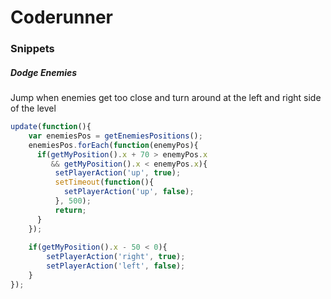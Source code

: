 Coderunner
==========

### Snippets

##### Dodge Enemies
Jump when enemies get too close and turn around at the left and right side of the level
```javascript
update(function(){
  	var enemiesPos = getEnemiesPositions();
  	enemiesPos.forEach(function(enemyPos){
      if(getMyPosition().x + 70 > enemyPos.x 
         && getMyPosition().x < enemyPos.x){
          setPlayerAction('up', true);
          setTimeout(function(){
            setPlayerAction('up', false);
          }, 500);
      	  return;
      }
    });
    
  	if(getMyPosition().x - 50 < 0){
		setPlayerAction('right', true);
        setPlayerAction('left', false);
    }
});
```
